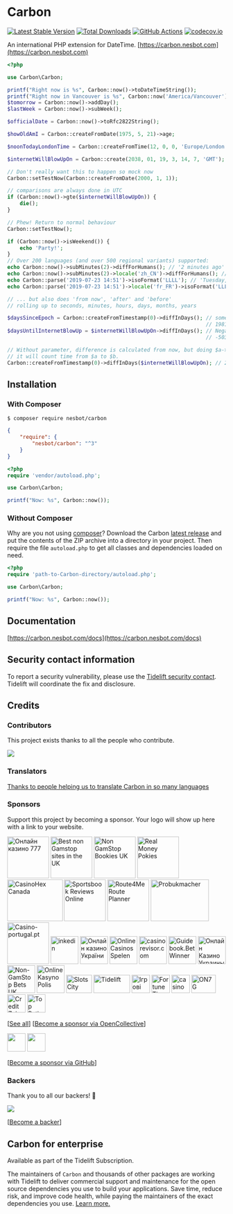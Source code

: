 # Carbon

[![Latest Stable Version](https://img.shields.io/packagist/v/nesbot/carbon.svg?style=flat-square)](https://packagist.org/packages/nesbot/carbon)
[![Total Downloads](https://img.shields.io/packagist/dt/nesbot/carbon.svg?style=flat-square)](https://packagist.org/packages/nesbot/carbon)
[![GitHub Actions](https://img.shields.io/endpoint.svg?url=https%3A%2F%2Factions-badge.atrox.dev%2Fbriannesbitt%2FCarbon%2Fbadge&style=flat-square&label=Build&logo=none)](https://github.com/briannesbitt/Carbon/actions)
[![codecov.io](https://img.shields.io/codecov/c/github/briannesbitt/Carbon.svg?style=flat-square)](https://codecov.io/github/briannesbitt/Carbon?branch=master)

An international PHP extension for DateTime. [https://carbon.nesbot.com](https://carbon.nesbot.com)

```php
<?php

use Carbon\Carbon;

printf("Right now is %s", Carbon::now()->toDateTimeString());
printf("Right now in Vancouver is %s", Carbon::now('America/Vancouver'));  //implicit __toString()
$tomorrow = Carbon::now()->addDay();
$lastWeek = Carbon::now()->subWeek();

$officialDate = Carbon::now()->toRfc2822String();

$howOldAmI = Carbon::createFromDate(1975, 5, 21)->age;

$noonTodayLondonTime = Carbon::createFromTime(12, 0, 0, 'Europe/London');

$internetWillBlowUpOn = Carbon::create(2038, 01, 19, 3, 14, 7, 'GMT');

// Don't really want this to happen so mock now
Carbon::setTestNow(Carbon::createFromDate(2000, 1, 1));

// comparisons are always done in UTC
if (Carbon::now()->gte($internetWillBlowUpOn)) {
    die();
}

// Phew! Return to normal behaviour
Carbon::setTestNow();

if (Carbon::now()->isWeekend()) {
    echo 'Party!';
}
// Over 200 languages (and over 500 regional variants) supported:
echo Carbon::now()->subMinutes(2)->diffForHumans(); // '2 minutes ago'
echo Carbon::now()->subMinutes(2)->locale('zh_CN')->diffForHumans(); // '2分钟前'
echo Carbon::parse('2019-07-23 14:51')->isoFormat('LLLL'); // 'Tuesday, July 23, 2019 2:51 PM'
echo Carbon::parse('2019-07-23 14:51')->locale('fr_FR')->isoFormat('LLLL'); // 'mardi 23 juillet 2019 14:51'

// ... but also does 'from now', 'after' and 'before'
// rolling up to seconds, minutes, hours, days, months, years

$daysSinceEpoch = Carbon::createFromTimestamp(0)->diffInDays(); // something such as:
                                                                // 19817.6771
$daysUntilInternetBlowUp = $internetWillBlowUpOn->diffInDays(); // Negative value since it's in the future:
                                                                // -5037.4560

// Without parameter, difference is calculated from now, but doing $a->diff($b)
// it will count time from $a to $b.
Carbon::createFromTimestamp(0)->diffInDays($internetWillBlowUpOn); // 24855.1348
```

## Installation

### With Composer

```
$ composer require nesbot/carbon
```

```json
{
    "require": {
        "nesbot/carbon": "^3"
    }
}
```

```php
<?php
require 'vendor/autoload.php';

use Carbon\Carbon;

printf("Now: %s", Carbon::now());
```

### Without Composer

Why are you not using [composer](https://getcomposer.org/)? Download the Carbon [latest release](https://github.com/briannesbitt/Carbon/releases) and put the contents of the ZIP archive into a directory in your project. Then require the file `autoload.php` to get all classes and dependencies loaded on need.

```php
<?php
require 'path-to-Carbon-directory/autoload.php';

use Carbon\Carbon;

printf("Now: %s", Carbon::now());
```

## Documentation

[https://carbon.nesbot.com/docs](https://carbon.nesbot.com/docs)

## Security contact information

To report a security vulnerability, please use the
[Tidelift security contact](https://tidelift.com/security).
Tidelift will coordinate the fix and disclosure.

## Credits

### Contributors

This project exists thanks to all the people who contribute. 

<a href="https://github.com/briannesbitt/Carbon/graphs/contributors" target="_blank"><img src="https://opencollective.com/Carbon/contributors.svg?width=890&button=false" /></a>

### Translators

[Thanks to people helping us to translate Carbon in so many languages](https://carbon.nesbot.com/contribute/translators/)

### Sponsors

Support this project by becoming a sponsor. Your logo will show up here with a link to your website.

<!-- <open-collective-sponsors> -->
<a title="Онлайн казино 777 Україна" href="https://777.ua/?utm_source=opencollective&amp;utm_medium=github&amp;utm_campaign=Carbon" target="_blank"><img alt="Онлайн казино 777" src="https://opencollective-production.s3.us-west-1.amazonaws.com/account-avatar/7e572d50-1ce8-4d69-ae12-86cc80371373/ok-ua-777.png" width="96" height="96"></a>
<a title="Best non Gamstop sites in the UK" href="https://uk.nongamstopcasinos.net/?utm_source=opencollective&amp;utm_medium=github&amp;utm_campaign=Carbon" target="_blank"><img alt="Best non Gamstop sites in the UK" src="https://opencollective-production.s3.us-west-1.amazonaws.com/account-avatar/34e340b8-e1de-4932-8a76-1b3ce2ec7ee8/logo_white%20bg%20(8).png" width="96" height="96"></a>
<a title="Non GamStop Bookies UK" href="https://nongamstopbookiesuk.com/?utm_source=opencollective&amp;utm_medium=github&amp;utm_campaign=Carbon" target="_blank"><img alt="Non GamStop Bookies UK" src="https://opencollective-production.s3.us-west-1.amazonaws.com/account-avatar/43c5561c-8907-4ef7-a4ee-c6da054788b8/logo-site%20(3).jpg" width="96" height="96"></a>
<a title="Real Money Pokies" href="https://onlinecasinoskiwi.co.nz/real-money-pokies/?utm_source=opencollective&amp;utm_medium=github&amp;utm_campaign=Carbon" target="_blank"><img alt="Real Money Pokies" src="https://opencollective-production.s3.us-west-1.amazonaws.com/account-avatar/7cee8fec-8c4d-44ac-8419-1d6b8d5a736e/NZ_logo%20(6)%20(2).jpg" width="96" height="96"></a>
<a title="#1 Guide To Online Gambling In Canada" href="https://casinohex.org/canada/?utm_source=opencollective&amp;utm_medium=github&amp;utm_campaign=Carbon" target="_blank"><img alt="CasinoHex Canada" src="https://opencollective-production.s3.us-west-1.amazonaws.com/79fdbcc0-a997-11eb-abbc-25e48b63c6dc.jpg" width="127.5" height="96"></a>
<a title="Bookmakers review site." href="https://www.sportsbookreviewsonline.com/?utm_source=opencollective&amp;utm_medium=github&amp;utm_campaign=Carbon" target="_blank"><img alt="Sportsbook Reviews Online" src="https://opencollective-production.s3.us-west-1.amazonaws.com/account-avatar/6d499f24-d669-4fc6-bb5f-b87184aa7963/sportsbookreviewsonline_com.png" width="96" height="96"></a>
<a title="Trusted last mile route planning and route optimization" href="https://route4me.com/?utm_source=opencollective&amp;utm_medium=github&amp;utm_campaign=Carbon" target="_blank"><img alt="Route4Me Route Planner" src="https://opencollective-production.s3.us-west-1.amazonaws.com/account-avatar/237386c3-48a2-47c6-97ac-5f888cdb4cda/Route4MeIconLogo.png" width="96" height="96"></a>
<a title="Znajdź najlepsze zakłady bukmacherskie w Polsce w 2023 roku. Probukmacher.pl to Twoje kompendium wiedzy na temat bukmacherów!" href="https://www.probukmacher.pl?utm_source=opencollective&amp;utm_medium=github&amp;utm_campaign=Carbon" target="_blank"><img alt="Probukmacher" src="https://opencollective-production.s3.us-west-1.amazonaws.com/account-avatar/caf50271-4560-4ffe-a434-ea15239168db/Screenshot_1.png" width="133.5" height="96"></a>
<a title="Casino-portugal.pt" href="https://casino-portugal.pt/?utm_source=opencollective&amp;utm_medium=github&amp;utm_campaign=Carbon" target="_blank"><img alt="Casino-portugal.pt" src="https://logo.clearbit.com/casino-portugal.pt" width="96" height="96"></a>
<a title="inkedin" href="https://inkedin.com?utm_source=opencollective&amp;utm_medium=github&amp;utm_campaign=Carbon" target="_blank"><img alt="inkedin" src="https://logo.clearbit.com/inkedin.com" width="64" height="64"></a>
<a title="Актуальний та повносправний рейтинг онлайн казино України, ґрунтований на відгуках реальних гравців." href="https://uk.onlinecasino.in.ua/?utm_source=opencollective&amp;utm_medium=github&amp;utm_campaign=Carbon" target="_blank"><img alt="Онлайн казино України" src="https://opencollective-production.s3.us-west-1.amazonaws.com/c0b4b090-eef8-11ec-9cb7-0527a205b226.png" width="64" height="64"></a>
<a title="OnlineCasinosSpelen" href="https://onlinecasinosspelen.com?utm_source=opencollective&amp;utm_medium=github&amp;utm_campaign=Carbon" target="_blank"><img alt="OnlineCasinosSpelen" src="https://logo.clearbit.com/onlinecasinosspelen.com" width="64" height="64"></a>
<a title="casinorevisor.com" href="https://casinorevisor.com/?utm_source=opencollective&amp;utm_medium=github&amp;utm_campaign=Carbon" target="_blank"><img alt="casinorevisor.com" src="https://opencollective-production.s3.us-west-1.amazonaws.com/account-avatar/a69e1789-9f2f-4b24-8b85-c1d4fcecde2f/200x200_white_bg%201.png" width="64" height="64"></a>
<a title="Betwinner is an online bookmaker offering sports betting, casino games, and more." href="https://guidebook.betwinner.com/?utm_source=opencollective&amp;utm_medium=github&amp;utm_campaign=Carbon" target="_blank"><img alt="Guidebook.BetWinner" src="https://opencollective-production.s3.us-west-1.amazonaws.com/account-avatar/82cab29a-7002-4924-83bf-2eecb03d07c4/0x0.png" width="64" height="64"></a>
<a title="Актуальний топ-рейтинг українських онлайн казино на гривні! Щоденне оновлення топу та унікальна система ранжування, основана на відгуках гравців!" href="https://onlinecasino.in.ua/?utm_source=opencollective&amp;utm_medium=github&amp;utm_campaign=Carbon" target="_blank"><img alt="Онлайн Казино Украины" src="https://opencollective-production.s3.us-west-1.amazonaws.com/8fdd8aa0-e273-11ec-a95e-d38fd331cabf.png" width="64" height="64"></a>
<a title="Entertainment" href="https://www.nongamstopbets.com/casinos-not-on-gamstop/?utm_source=opencollective&amp;utm_medium=github&amp;utm_campaign=Carbon" target="_blank"><img alt="Non-GamStop Bets UK" src="https://logo.clearbit.com/nongamstopbets.com" width="64" height="64"></a>
<a title="Porównanie kasyn online w Polsce. Darmowe automaty online." href="https://onlinekasyno-polis.pl/" target="_blank"><img alt="Online Kasyno Polis" src="https://opencollective-production.s3.us-west-1.amazonaws.com/account-avatar/12fe53d4-b2e4-4601-b9ea-7b652c414a38/274px%20274px-2.png" width="64" height="64"></a>
<a title="Slots City® ➢ Лучшее лицензионно казино онлайн и оффлайн на гривны в Украине. 【 Более1500 игровых автоматов и слотов】✅ Официально и Безопасно" href="https://slotscity.ua/?utm_source=opencollective&amp;utm_medium=github&amp;utm_campaign=Carbon" target="_blank"><img alt="Slots City" src="https://opencollective-production.s3.us-west-1.amazonaws.com/d7e298c0-7abe-11ed-8553-230872f5e54d.png" width="59" height="42"></a>
<a title="Get professional support for Carbon" href="https://tidelift.com/subscription/pkg/packagist-nesbot-carbon?utm_source=packagist-nesbot-carbon&amp;utm_medium=referral&amp;utm_campaign=docs" target="_blank"><img alt="Tidelift" src="https://carbon.nesbot.com/tidelift-brand.png" width="84" height="42"></a>
<a title="Gives a fun for our users" href="https://slotoking.ua/games/all-slots/?utm_source=opencollective&amp;utm_medium=github&amp;utm_campaign=Carbon" target="_blank"><img alt="Ігрові автомати" src="https://opencollective-production.s3.us-west-1.amazonaws.com/account-avatar/94601d07-3205-4c60-9c2d-9b8194dbefb7/skg-blue.png" width="42" height="42"></a>
<a title="Fortune Tiger" href="https://fortune-tiger-br.com/?utm_source=opencollective&amp;utm_medium=github&amp;utm_campaign=Carbon" target="_blank"><img alt="Fortune Tiger" src="https://opencollective-production.s3.us-west-1.amazonaws.com/account-avatar/88904f4a-f997-49e8-8fd4-5068acc85a98/fortune-tiger-slot-281-img-2.webp" width="42" height="42"></a>
<a title="Per tutte le ultime notizie sul gioco d&#039;azzardo Non AAMS, le recensioni e i bonus di iscrizione." href="https://casinononaams.online?utm_source=opencollective&amp;utm_medium=github&amp;utm_campaign=Carbon" target="_blank"><img alt="casino non aams" src="https://opencollective-production.s3.us-west-1.amazonaws.com/account-avatar/c60b92d1-590c-48a5-9527-fb0909431a86/casino%20non%20aams%20icon.jpg" width="42" height="42"></a>
<a title="Ausmalbilder zum Ausdrucken" href="https://www.on7g.de/?utm_source=opencollective&amp;utm_medium=github&amp;utm_campaign=Carbon" target="_blank"><img alt="ON7G" src="https://opencollective-production.s3.us-west-1.amazonaws.com/account-avatar/cc2443c3-5799-4070-92a0-734607f1c625/onyedi.jpg" width="56" height="42"></a>
<a title="Credit Zaim" href="https://creditzaim.com.ua/?utm_source=opencollective&amp;utm_medium=github&amp;utm_campaign=Carbon" target="_blank"><img alt="Credit Zaim" src="https://opencollective-production.s3.us-west-1.amazonaws.com/account-avatar/a856ed4e-651d-47c9-aa7a-98059423b3a6/creditzaim_logo.png" width="42" height="42"></a>
<a title="TopRating.casino ➢ Путеводитель по онлайн-казино в Украине" href="https://toprating.casino/?utm_source=opencollective&amp;utm_medium=github&amp;utm_campaign=Carbon" target="_blank"><img alt="Top Rating casino" src="https://opencollective-production.s3.us-west-1.amazonaws.com/account-avatar/fec14fc4-85b1-4fdc-971e-e8aabfc60926/toprating%20logo.jpg" width="42" height="42"></a><!-- </open-collective-sponsors> -->

[[See all](https://carbon.nesbot.com/#sponsors)]
[[Become a sponsor via OpenCollective](https://opencollective.com/Carbon#sponsor)]

<a href="https://github.com/getsentry" target="_blank"><img src="https://avatars.githubusercontent.com/u/1396951?s=128&v=4" width="42" height="42"></a>
<a href="https://github.com/codecov" target="_blank"><img src="https://avatars.githubusercontent.com/u/8226205?s=128&v=4" width="42" height="42"></a>

[[Become a sponsor via GitHub](https://github.com/sponsors/kylekatarnls)]

### Backers

Thank you to all our backers! 🙏

<a href="https://opencollective.com/Carbon#backers" target="_blank"><img src="https://opencollective.com/Carbon/backers.svg?width=890&version=2023-06-08-07-12"></a>

[[Become a backer](https://opencollective.com/Carbon#backer)]

## Carbon for enterprise

Available as part of the Tidelift Subscription.

The maintainers of ``Carbon`` and thousands of other packages are working with Tidelift to deliver commercial support and maintenance for the open source dependencies you use to build your applications. Save time, reduce risk, and improve code health, while paying the maintainers of the exact dependencies you use. [Learn more.](https://tidelift.com/subscription/pkg/packagist-nesbot-carbon?utm_source=packagist-nesbot-carbon&utm_medium=referral&utm_campaign=enterprise&utm_term=repo)
